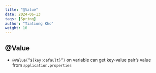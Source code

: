 ```yaml
---
title: "@Value"
date: 2024-06-13
tags: [Spring]
author: "Tiationg Kho"
weight: 10
---
```


## @Value

- `@Value(”${key:default}”)` on variable can get key-value pair’s value from `application.properties`